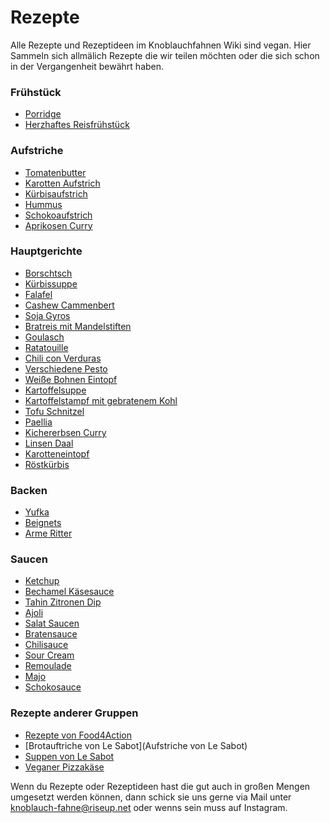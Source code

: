 # Rezepte

Alle Rezepte und Rezeptideen im Knoblauchfahnen Wiki sind vegan. Hier Sammeln sich allmälich Rezepte die wir teilen möchten oder die sich schon in der Vergangenheit bewährt haben.

<!--- ![](images/KF_Kelle.png) --->

### Frühstück
* [Porridge]()
* [Herzhaftes Reisfrühstück](Reisfrühstück)

### Aufstriche

* [Tomatenbutter]()
* [Karotten Aufstrich]()
* [Kürbisaufstrich]()
* [Hummus]()
* [Schokoaufstrich]()
* [Aprikosen Curry]()

### Hauptgerichte

* [Borschtsch]()
* [Kürbissuppe]()
* [Falafel](Falafel)
* [Cashew Cammenbert](Cashew_Cammenbert)
* [Soja Gyros](Soya_Gyros)
* [Bratreis mit Mandelstiften](Bratreis)
* [Goulasch](Goulasch)
* [Ratatouille](Ratatouille)
* [Chili con Verduras]()
* [Verschiedene Pesto]()
* [Weiße Bohnen Eintopf]()
* [Kartoffelsuppe]()
* [Kartoffelstampf mit gebratenem Kohl]()
* [Tofu Schnitzel]()
* [Paellia]()
* [Kichererbsen Curry]()
* [Linsen Daal]()
* [Karotteneintopf]()
* [Röstkürbis]()

### Backen

* [Yufka](Yufka)
* [Beignets](Beignets)
* [Arme Ritter](Arme_Ritter)

### Saucen

* [Ketchup]()
* [Bechamel Käsesauce]()
* [Tahin Zitronen Dip]()
* [Ajoli]()
* [Salat Saucen]()
* [Bratensauce]()
* [Chilisauce]()
* [Sour Cream]()
* [Remoulade]()
* [Majo]()
* [Schokosauce]()

### Rezepte anderer Gruppen

* [Rezepte von Food4Action](https://food4action.noblogs.org/rezepte/)
* [Brotauftriche von Le Sabot](Aufstriche von Le Sabot)
* [Suppen von Le Sabot](https://lesabot.org/?page_id=180)
* [Veganer Pizzakäse](https://wechange.de/group/knoblauchfahne-2/document/veganer-pizzakaese/)


Wenn du Rezepte oder Rezeptideen hast die gut auch in großen Mengen umgesetzt werden können, dann schick sie uns gerne via Mail unter knoblauch-fahne@riseup.net oder wenns sein muss auf Instagram.
